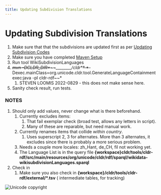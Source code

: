 ```yaml
---
title: Updating Subdivision Translations
---
```


# Updating Subdivision Translations

1. Make sure that that the subdivisions are updated first as per [Updating Subdivision Codes](https://cldr.unicode.org/development/updating-codes/updating-subdivision-codes)
2. Make sure you have completed [Maven Setup](https://cldr.unicode.org/development/maven)
3. Run tool WikiSubdivisionLanguages
4. *~~mvn \-DCLDR\_DIR\=~~**~~**\_\_\_\_\_\_\_\_/cldr**~~* *~~\-Dexec.mainClass\=org.unicode.cldr.tool.GenerateLanguageContainment exec:java \-pl cldr\-rdf~~*
	1. STEVEN LOOMIS 2022\-0829 \- this does not make sense here.
5. Sanity check result, run tests.

### NOTES
1. Should only add values, never change what is there beforehand.
	1. Currently excludes items:
		1. That fail exemplar check (broad test, allows any letters in script).
		2. Many of these are reparable, but need manual work.
	2. Currently renames items that collide *within country*.
		1. Uses superscript 2, 3 for alternates. More than 3 alternates, it excludes since there is probably a more serious problem.
	3. Needs a couple more locales: zh\_Hant, de\_CH, fil not working yet.
	4. The Language List is in the query file **{workspace}cldr/tools/cldr\-rdf/src/main/resources/org/unicode/cldr/rdf/sparql/wikidata\-wikisubdivisionLanguages.sparql**
2. Check in
	1. Make sure you also check in **{workspace}/cldr/tools/cldr\-rdf/external/\*.tsv** ( intermediate tables, for tracking)

![Unicode copyright](https://www.unicode.org/img/hb_notice.gif)
